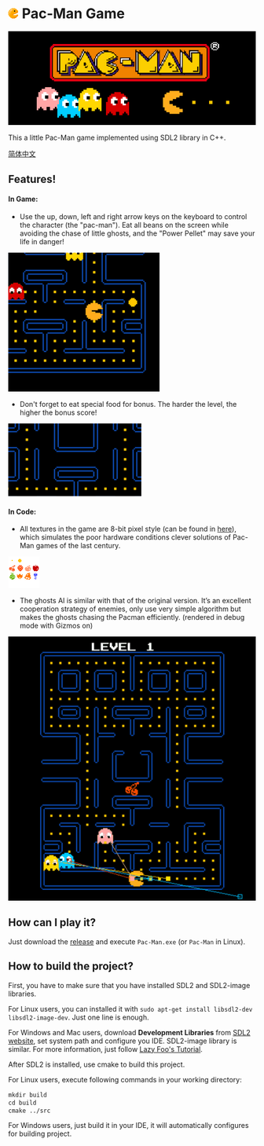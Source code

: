# ![Pac-Man-icon](src/res/image/icon.png) Pac-Man Game

![pac-man](docs/README-assets/pac-man.png)

This a little Pac-Man game implemented using SDL2 library in C++.

[简体中文](docs/README-zh.md)

## Features!

#### In Game:

- Use the up, down, left and right arrow keys on the keyboard to control the character (the "pac-man"). Eat all beans on the screen while avoiding the chase of little ghosts, and the "Power Pellet" may save your life in danger!

![1](docs/README-assets/1.gif)

- Don't forget to eat special food for bonus. The harder the level, the higher the bonus score!

![3](docs/README-assets/3.gif)

#### In Code:

- All textures in the game are 8-bit pixel style (can be found in [here](https://github.com/Criheacy/Pac-Man-Game/tree/main/src/res/image)), which simulates the poor hardware conditions clever solutions of Pac-Man games of the last century.

![3](src/res/image/food.png)

- The ghosts AI is similar with that of the original version. It’s an excellent cooperation strategy of enemies, only use very simple algorithm but makes the ghosts chasing the Pacman efficiently. (rendered in debug mode with Gizmos on)

![3](docs/README-assets/4.gif)



## How can I play it?

Just download the [release](https://github.com/Criheacy/Pac-Man-Game/releases/tag/v0.1.0) and execute `Pac-Man.exe` (or `Pac-Man` in Linux).



## How to build the project?

First, you have to make sure that you have installed SDL2 and SDL2-image libraries.

For Linux users, you can installed it with `sudo apt-get install libsdl2-dev libsdl2-image-dev`. Just one line is enough.

For Windows and Mac users, download **Development Libraries** from [SDL2 website](http://www.libsdl.org/download-2.0.php), set system path and configure you IDE. SDL2-image library is similar. For more information, just follow [Lazy Foo's Tutorial](https://lazyfoo.net/tutorials/SDL/01_hello_SDL/index.php).



After SDL2 is installed, use cmake to build this project.

For Linux users, execute following commands in your working directory:

```
mkdir build
cd build
cmake ../src
```

For Windows users, just build it in your IDE, it will automatically configures for building project.

